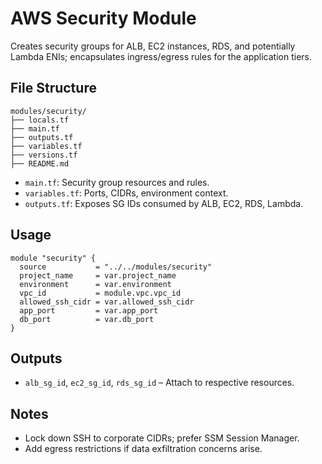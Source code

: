 # AWS Security Module

Creates security groups for ALB, EC2 instances, RDS, and potentially Lambda ENIs; encapsulates ingress/egress rules for the application tiers.

## File Structure
```
modules/security/
├── locals.tf
├── main.tf
├── outputs.tf
├── variables.tf
├── versions.tf
├── README.md
```
- `main.tf`: Security group resources and rules.
- `variables.tf`: Ports, CIDRs, environment context.
- `outputs.tf`: Exposes SG IDs consumed by ALB, EC2, RDS, Lambda.

## Usage
```hcl
module "security" {
  source           = "../../modules/security"
  project_name     = var.project_name
  environment      = var.environment
  vpc_id           = module.vpc.vpc_id
  allowed_ssh_cidr = var.allowed_ssh_cidr
  app_port         = var.app_port
  db_port          = var.db_port
}
```

## Outputs
- `alb_sg_id`, `ec2_sg_id`, `rds_sg_id` – Attach to respective resources.

## Notes
- Lock down SSH to corporate CIDRs; prefer SSM Session Manager.
- Add egress restrictions if data exfiltration concerns arise.
